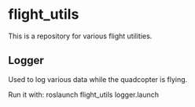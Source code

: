 # flight_utils
This is a repository for various flight utilities.

## Logger
Used to log various data while the quadcopter is flying.

Run it with: 
roslaunch flight_utils logger.launch
